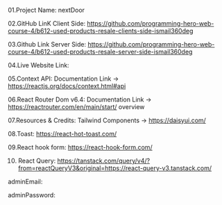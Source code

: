 01.Project Name: nextDoor

02.GitHub LinK Client Side: https://github.com/programming-hero-web-course-4/b612-used-products-resale-clients-side-ismail360deg

03.Github Link Server Side: https://github.com/programming-hero-web-course-4/b612-used-products-resale-server-side-ismail360deg

04.Live Website Link: 

05.Context API: Documentation Link -> https://reactjs.org/docs/context.html#api

06.React Router Dom v6.4: Documentation Link -> https://reactrouter.com/en/main/start/ overview

07.Resources & Credits: Tailwind Components -> https://daisyui.com/

08.Toast: https://react-hot-toast.com/

09.React hook form: https://react-hook-form.com/

10. React Query: https://tanstack.com/query/v4/?from=reactQueryV3&original=https://react-query-v3.tanstack.com/


adminEmail: <your admin email>

adminPassword: <your admin password>